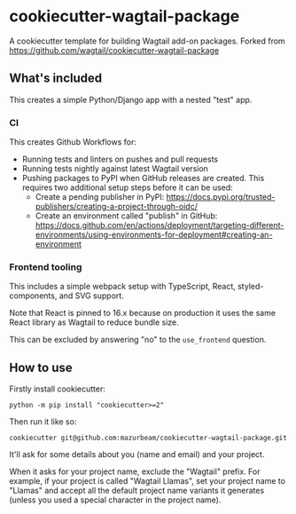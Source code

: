 # cookiecutter-wagtail-package

A cookiecutter template for building Wagtail add-on packages. Forked from https://github.com/wagtail/cookiecutter-wagtail-package

## What's included

This creates a simple Python/Django app with a nested "test" app.

### CI

This creates Github Workflows for:

- Running tests and linters on pushes and pull requests
- Running tests nightly against latest Wagtail version
- Pushing packages to PyPI when GitHub releases are created. This requires two additional setup steps before it can be used:
  - Create a pending publisher in PyPI: https://docs.pypi.org/trusted-publishers/creating-a-project-through-oidc/
  - Create an environment called "publish" in GitHub: https://docs.github.com/en/actions/deployment/targeting-different-environments/using-environments-for-deployment#creating-an-environment

### Frontend tooling

This includes a simple webpack setup with TypeScript, React, styled-components, and SVG support.

Note that React is pinned to 16.x because on production it uses the same React library as Wagtail to reduce bundle size.

This can be excluded by answering "no" to the `use_frontend` question.

## How to use

Firstly install cookiecutter:

    python -m pip install "cookiecutter>=2"

Then run it like so:

    cookiecutter git@github.com:mazurbeam/cookiecutter-wagtail-package.git

It'll ask for some details about you (name and email) and your project.

When it asks for your project name, exclude the "Wagtail" prefix.
For example, if your project is called "Wagtail Llamas", set your project name to "Llamas" and accept all the default project name variants it generates (unless you used a special character in the project name).
